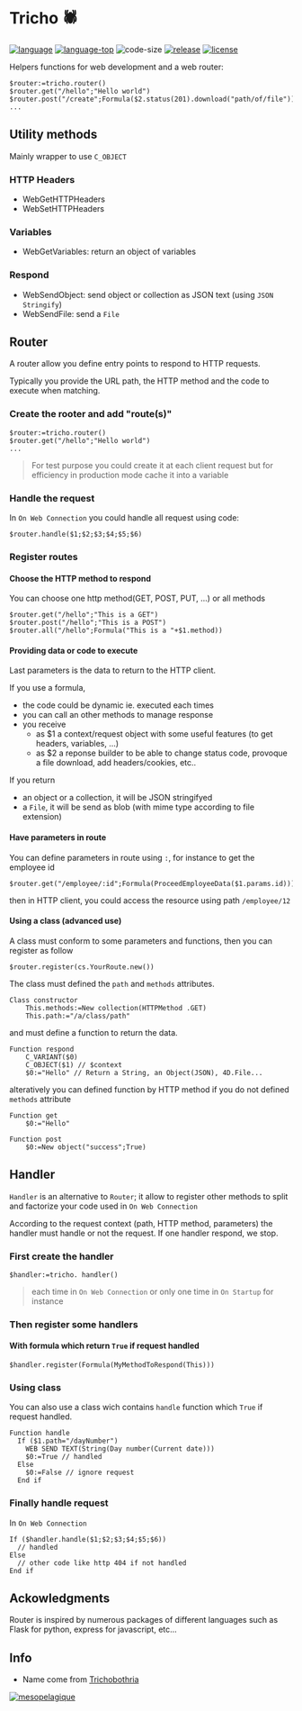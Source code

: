 # Tricho 🕷

[![language](https://img.shields.io/static/v1?label=language&message=4d&color=blue)](https://developer.4d.com/)
[![language-top](https://img.shields.io/github/languages/top/mesopelagique/Tricho.svg)](https://developer.4d.com/)
![code-size](https://img.shields.io/github/languages/code-size/mesopelagique/Tricho.svg)
[![release](https://img.shields.io/github/v/release/mesopelagique/Tricho.svg)](https://github.com/mesopelagique/Tricho/releases/latest)
[![license](https://img.shields.io/github/license/mesopelagique/Tricho)](LICENSE)

Helpers functions for web development and a web router:

```4d
$router:=tricho.router() 
$router.get("/hello";"Hello world")
$router.post("/create";Formula($2.status(201).download("path/of/file"))
...
```

## Utility methods

Mainly wrapper to use `C_OBJECT`

### HTTP Headers

- WebGetHTTPHeaders
- WebSetHTTPHeaders

### Variables

- WebGetVariables: return an object of variables

### Respond

- WebSendObject: send object or collection as JSON text (using `JSON Stringify`)
- WebSendFile: send a `File`

## Router

A router allow you define entry points to respond to HTTP requests.

Typically you provide the URL path, the HTTP method and the code to execute when matching.

### Create the rooter and add "route(s)"

```4d
$router:=tricho.router()
$router.get("/hello";"Hello world")
...
```
> For test purpose you could create it at each client request but for efficiency in production mode cache it into a variable

### Handle the request

In `On Web Connection` you could handle all request using code:

```4d
$router.handle($1;$2;$3;$4;$5;$6)
```

### Register routes

#### Choose the HTTP method to respond

You can choose one http method(GET, POST, PUT, ...) or all methods

```4d
$router.get("/hello";"This is a GET")
$router.post("/hello";"This is a POST")
$router.all("/hello";Formula("This is a "+$1.method))
```

#### Providing data or code to execute

Last parameters is the data to return to the HTTP client.

If you use a formula, 
- the code could be dynamic ie. executed each times
- you can call an other methods to manage response
- you receive 
  - as $1 a context/request object with some useful features (to get headers, variables, ...)
  - as $2 a reponse builder to be able to change status code, provoque a file download, add headers/cookies, etc..

If you return 
- an object or a collection, it will be JSON stringifyed
- a `File`, it will be send as blob (with mime type according to file extension)

#### Have parameters in route

You can define parameters in route using `:`, for instance to get the employee id

```4d
$router.get("/employee/:id";Formula(ProceedEmployeeData($1.params.id)))
```

then in HTTP client, you could access the resource using path `/employee/12`

#### Using a class (advanced use)

A class must conform to some parameters and functions, then you can register as follow

```4d
$router.register(cs.YourRoute.new()) 
```

The class must defined the `path` and `methods` attributes.

```4d
Class constructor
	This.methods:=New collection(HTTPMethod .GET)
	This.path:="/a/class/path"
```

and must define a function to return the data.

```4d
Function respond
	C_VARIANT($0)
	C_OBJECT($1) // $context
	$0:="Hello" // Return a String, an Object(JSON), 4D.File...
```

alteratively you can defined function by HTTP method if you do not defined `methods` attribute

```4d
Function get
	$0:="Hello"

Function post
	$0:=New object("success";True)
```

## Handler

`Handler` is an alternative to `Router`; it allow to register other methods to split and factorize your code used in `On Web Connection`

According to the request context (path, HTTP method, parameters) the handler must handle or not the request. If one handler respond, we stop.

### First create the handler

```4d
$handler:=tricho. handler()
```

> each time in `On Web Connection` or  only one time in `On Startup` for instance

### Then register some handlers

#### With formula which return `True` if request handled

```4d
$handler.register(Formula(MyMethodToRespond(This)))
```

### Using class

You can also use a class wich contains `handle` function which `True` if request handled.

```4d
Function handle
  If ($1.path="/dayNumber")
    WEB SEND TEXT(String(Day number(Current date)))
    $0:=True // handled
  Else
    $0:=False // ignore request
  End if
```

### Finally handle request

In  `On Web Connection`

```4d
If ($handler.handle($1;$2;$3;$4;$5;$6))
  // handled
Else
  // other code like http 404 if not handled
End if
```

## Ackowledgments

Router is inspired by numerous packages of different languages such as Flask for python, express for javascript, etc...

## Info

- Name come from [Trichobothria](https://en.m.wikipedia.org/wiki/Trichobothria)

[<img src="https://mesopelagique.github.io/quatred.png" alt="mesopelagique"/>](https://mesopelagique.github.io/)

